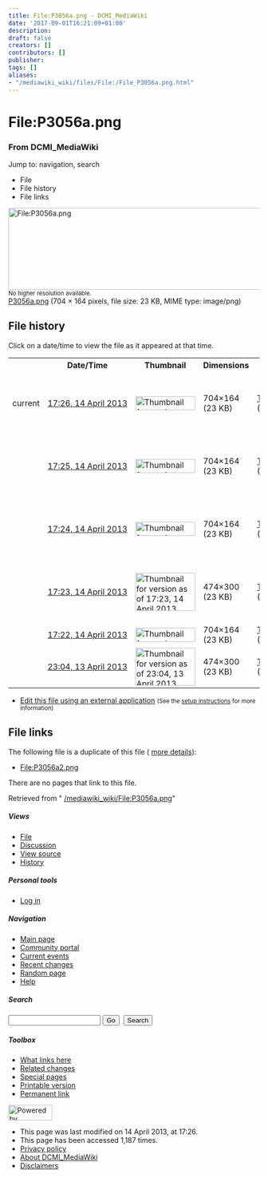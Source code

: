 ```yaml
---
title: File:P3056a.png - DCMI_MediaWiki
date: '2017-09-01T16:21:09+01:00'
description: 
draft: false
creators: []
contributors: []
publisher: 
tags: []
aliases:
- "/mediawiki_wiki/files/File:/File_P3056a.png.html"
---
```


<a id="top"></a>
# File:P3056a.png

### From DCMI\_MediaWiki

Jump to: navigation, search
<!-- start content -->
- File
- File history
- File links

 [<img alt="File:P3056a.png" src="/images/b/b6/P3056a.png" width="704" height="164">](/mediawiki_wiki/files/P3056a.png)  
<small>No higher resolution available.</small>  
 [P3056a.png](/images/b/b6/P3056a.png)‎ (704 × 164 pixels, file size: 23 KB, MIME type: image/png)
<!-- 
NewPP limit report
Preprocessor node count: 0/1000000
Post-expand include size: 0/2097152 bytes
Template argument size: 0/2097152 bytes
Expensive parser function count: 0/100
-->
## File history

Click on a date/time to view the file as it appeared at that time.

<table class="wikitable filehistory">
  <tr>
    <td></td>
    <th>Date/Time</th>
    <th>Thumbnail</th>
    <th>Dimensions</th>
    <th>User</th>
    <th>Comment</th>
  </tr>
  <tr>
    <td>current</td>
    <td class="filehistory-selected" style="white-space: nowrap;"><a href="/mediawiki_wiki/files/P3056a.png">17:26, 14 April 2013</a></td>
    <td><a href="/images/b/b6/P3056a.png"><img alt="Thumbnail for version as of 17:26, 14 April 2013" src="/images/b/b6/P3056a.png" width="120" height="28"></a></td>
    <td>704×164 <span style="white-space: nowrap;">(23 KB)</span>
    </td>
    <td>
      <a href="/index.php/User:TomBaker" title="User:TomBaker" class="mw-userlink">TomBaker</a> <span style="white-space: nowrap;"> <span class="mw-usertoollinks">(<a href="/index.php?title=User_talk:TomBaker&amp;action=edit&amp;redlink=1" class="new" title="User talk:TomBaker (page does not exist)">Talk</a> | <a href="/index.php/Special:Contributions/TomBaker" title="Special:Contributions/TomBaker">contribs</a>)</span></span>
    </td>
    <td> <span class="comment">(Reverted to version as of 17:22, 14 April 2013)</span>
    </td>
  </tr>
  <tr>
    <td></td>
    <td style="white-space: nowrap;"><a href="/images/archive/b/b6/20130414172621%21P3056a.png">17:25, 14 April 2013</a></td>
    <td><a href="/images/archive/b/b6/20130414172621%21P3056a.png"><img alt="Thumbnail for version as of 17:25, 14 April 2013" src="/images/archive/b/b6/20130414172621%21P3056a.png" width="120" height="28"></a></td>
    <td>704×164 <span style="white-space: nowrap;">(23 KB)</span>
    </td>
    <td>
      <a href="/index.php/User:TomBaker" title="User:TomBaker" class="mw-userlink">TomBaker</a> <span style="white-space: nowrap;"> <span class="mw-usertoollinks">(<a href="/index.php?title=User_talk:TomBaker&amp;action=edit&amp;redlink=1" class="new" title="User talk:TomBaker (page does not exist)">Talk</a> | <a href="/index.php/Special:Contributions/TomBaker" title="Special:Contributions/TomBaker">contribs</a>)</span></span>
    </td>
    <td> <span class="comment">(Reverted to version as of 17:22, 14 April 2013)</span>
    </td>
  </tr>
  <tr>
    <td></td>
    <td style="white-space: nowrap;"><a href="/images/archive/b/b6/20130414172511%21P3056a.png">17:24, 14 April 2013</a></td>
    <td><a href="/images/archive/b/b6/20130414172511%21P3056a.png"><img alt="Thumbnail for version as of 17:24, 14 April 2013" src="/images/archive/b/b6/20130414172511%21P3056a.png" width="120" height="28"></a></td>
    <td>704×164 <span style="white-space: nowrap;">(23 KB)</span>
    </td>
    <td>
      <a href="/index.php/User:TomBaker" title="User:TomBaker" class="mw-userlink">TomBaker</a> <span style="white-space: nowrap;"> <span class="mw-usertoollinks">(<a href="/index.php?title=User_talk:TomBaker&amp;action=edit&amp;redlink=1" class="new" title="User talk:TomBaker (page does not exist)">Talk</a> | <a href="/index.php/Special:Contributions/TomBaker" title="Special:Contributions/TomBaker">contribs</a>)</span></span>
    </td>
    <td> <span class="comment">(Reverted to version as of 17:22, 14 April 2013)</span>
    </td>
  </tr>
  <tr>
    <td></td>
    <td style="white-space: nowrap;"><a href="/images/archive/b/b6/20130414172438%21P3056a.png">17:23, 14 April 2013</a></td>
    <td><a href="/images/archive/b/b6/20130414172438%21P3056a.png"><img alt="Thumbnail for version as of 17:23, 14 April 2013" src="/images/archive/b/b6/20130414172438%21P3056a.png" width="120" height="76"></a></td>
    <td>474×300 <span style="white-space: nowrap;">(23 KB)</span>
    </td>
    <td>
      <a href="/index.php/User:TomBaker" title="User:TomBaker" class="mw-userlink">TomBaker</a> <span style="white-space: nowrap;"> <span class="mw-usertoollinks">(<a href="/index.php?title=User_talk:TomBaker&amp;action=edit&amp;redlink=1" class="new" title="User talk:TomBaker (page does not exist)">Talk</a> | <a href="/index.php/Special:Contributions/TomBaker" title="Special:Contributions/TomBaker">contribs</a>)</span></span>
    </td>
    <td> <span class="comment">(Reverted to version as of 23:04, 13 April 2013)</span>
    </td>
  </tr>
  <tr>
    <td></td>
    <td style="white-space: nowrap;"><a href="/images/archive/b/b6/20130414172355%21P3056a.png">17:22, 14 April 2013</a></td>
    <td><a href="/images/archive/b/b6/20130414172355%21P3056a.png"><img alt="Thumbnail for version as of 17:22, 14 April 2013" src="/images/archive/b/b6/20130414172355%21P3056a.png" width="120" height="28"></a></td>
    <td>704×164 <span style="white-space: nowrap;">(23 KB)</span>
    </td>
    <td>
      <a href="/index.php/User:TomBaker" title="User:TomBaker" class="mw-userlink">TomBaker</a> <span style="white-space: nowrap;"> <span class="mw-usertoollinks">(<a href="/index.php?title=User_talk:TomBaker&amp;action=edit&amp;redlink=1" class="new" title="User talk:TomBaker (page does not exist)">Talk</a> | <a href="/index.php/Special:Contributions/TomBaker" title="Special:Contributions/TomBaker">contribs</a>)</span></span>
    </td>
    <td></td>
  </tr>
  <tr>
    <td></td>
    <td style="white-space: nowrap;"><a href="/images/archive/b/b6/20130414172228%21P3056a.png">23:04, 13 April 2013</a></td>
    <td><a href="/images/archive/b/b6/20130414172228%21P3056a.png"><img alt="Thumbnail for version as of 23:04, 13 April 2013" src="/images/archive/b/b6/20130414172228%21P3056a.png" width="120" height="76"></a></td>
    <td>474×300 <span style="white-space: nowrap;">(23 KB)</span>
    </td>
    <td>
      <a href="/index.php/User:TomBaker" title="User:TomBaker" class="mw-userlink">TomBaker</a> <span style="white-space: nowrap;"> <span class="mw-usertoollinks">(<a href="/index.php?title=User_talk:TomBaker&amp;action=edit&amp;redlink=1" class="new" title="User talk:TomBaker (page does not exist)">Talk</a> | <a href="/index.php/Special:Contributions/TomBaker" title="Special:Contributions/TomBaker">contribs</a>)</span></span>
    </td>
    <td></td>
  </tr>
</table>

  

- [Edit this file using an external application](/index.php?title=File:P3056a.png&action=edit&externaledit=true&mode=file "File:P3056a.png") <small>(See the <a href="http://www.mediawiki.org/wiki/Manual:External_editors" class="external text" rel="nofollow">setup instructions</a> for more information)</small>

## File links

The following file is a duplicate of this file ( [more details](/index.php/Special:FileDuplicateSearch/P3056a.png "Special:FileDuplicateSearch/P3056a.png")):

- [File:P3056a2.png](/mediawiki_wiki/files/File:/File:P3056a2.png.html) 

There are no pages that link to this file.

Retrieved from " [/mediawiki_wiki/File:P3056a.png](/mediawiki_wiki/files/File:/File:P3056a.png.html)"

<!-- end content -->

##### Views

- [File](/mediawiki_wiki/files/File:/File:P3056a.png.html)
- [Discussion](/index.php?title=File_talk:P3056a.png&action=edit&redlink=1 "Discussion about the content page [t]")
- [View source](/index.php?title=File:P3056a.png&action=edit "This page is protected.
You can view its source [e]")
- [History](/index.php?title=File:P3056a.png&action=history "Past revisions of this page [h]")

##### Personal tools

- [Log in](/index.php?title=Special:UserLogin&returnto=File:P3056a.png "You are encouraged to log in; however, it is not mandatory [o]")

<script type="text/javascript"> if (window.isMSIE55) fixalpha(); </script>

##### Navigation

- [Main page](/index.php/Main_Page "Visit the main page [z]")
- [Community portal](/index.php/DCMI_MediaWiki:Community_portal "About the project, what you can do, where to find things")
- [Current events](/index.php/DCMI_MediaWiki:Current_events "Find background information on current events")
- [Recent changes](/index.php/Special:RecentChanges "The list of recent changes in the wiki [r]")
- [Random page](/index.php/Special:Random "Load a random page [x]")
- [Help](/index.php/Help:Contents "The place to find out")

##### <label for="searchInput">Search</label>

<form action="/index.php" id="searchform">
				<input type="hidden" name="title" value="Special:Search">
				<input id="searchInput" title="Search DCMI_MediaWiki" accesskey="f" type="search" name="search">
				<input type="submit" name="go" class="searchButton" id="searchGoButton" value="Go" title="Go to a page with this exact name if exists"> 
				<input type="submit" name="fulltext" class="searchButton" id="mw-searchButton" value="Search" title="Search the pages for this text">
			</form>

##### Toolbox

- [What links here](/index.php/Special:WhatLinksHere/File:P3056a.png "List of all wiki pages that link here [j]")
- [Related changes](/index.php/Special:RecentChangesLinked/File:P3056a.png "Recent changes in pages linked from this page [k]")
- [Special pages](/index.php/Special:SpecialPages "List of all special pages [q]")
- [Printable version](/index.php?title=File:P3056a.png&printable=yes "Printable version of this page [p]")
- [Permanent link](/index.php?title=File:P3056a.png&oldid=4822 "Permanent link to this revision of the page")

<!-- end of the left (by default at least) column -->

 [<img src="/skins/common/images/poweredby_mediawiki_88x31.png" height="31" width="88" alt="Powered by MediaWiki">](http://www.mediawiki.org/)

- This page was last modified on 14 April 2013, at 17:26.
- This page has been accessed 1,187 times.
- [Privacy policy](/index.php/DCMI_MediaWiki:Privacy_policy "DCMI MediaWiki:Privacy policy")
- [About DCMI\_MediaWiki](/index.php/DCMI_MediaWiki:About "DCMI MediaWiki:About")
- [Disclaimers](/index.php/DCMI_MediaWiki:General_disclaimer "DCMI MediaWiki:General disclaimer")

<script>if (window.runOnloadHook) runOnloadHook();</script><!-- Served in 0.493 secs. -->
